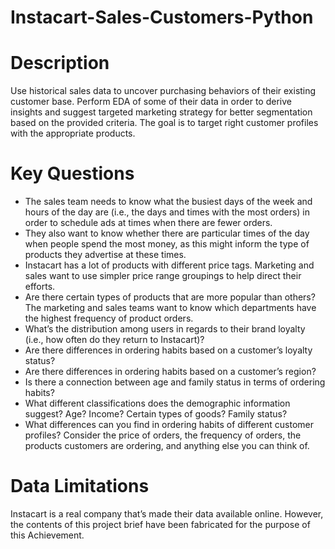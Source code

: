 # Instacart-Sales-Customers-Python

# Description
Use historical sales data to uncover purchasing behaviors of their existing customer base. Perform EDA of some of their data in order to derive insights and suggest targeted marketing strategy for better segmentation based on the provided criteria. The goal is to target right customer profiles with the appropriate products. 

# Key Questions
+ The sales team needs to know what the busiest days of the week and hours of the day are (i.e., the days and times with the most orders) in order to schedule ads at times when there are fewer orders.
+ They also want to know whether there are particular times of the day when people spend the most money, as this might inform the type of products they advertise at these times.
+ Instacart has a lot of products with different price tags. Marketing and sales want to use simpler price range groupings to help direct their efforts.
+ Are there certain types of products that are more popular than others? The marketing and sales teams want to know which departments have the highest frequency of product orders.
+ What’s the distribution among users in regards to their brand loyalty (i.e., how often do they return to Instacart)?
+ Are there differences in ordering habits based on a customer’s loyalty status?
+ Are there differences in ordering habits based on a customer’s region?
+ Is there a connection between age and family status in terms of ordering habits?
+ What different classifications does the demographic information suggest? Age? Income? Certain types of goods? Family status?
+ What differences can you find in ordering habits of different customer profiles? Consider the price of orders, the frequency of orders, the products customers are ordering, and anything else you can think of.

# Data Limitations
Instacart is a real company that’s made their data available online. However, the contents of this project brief have been fabricated for the purpose of this Achievement.
